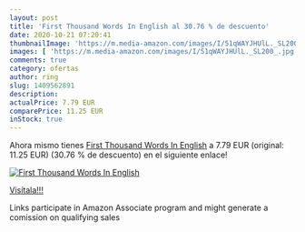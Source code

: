 ```yaml
---
layout: post
title: 'First Thousand Words In English al 30.76 % de descuento'
date: 2020-10-21 07:20:41
thumbnailImage: 'https://m.media-amazon.com/images/I/51qWAYJHUlL._SL200_.jpg'
images: [ 'https://m.media-amazon.com/images/I/51qWAYJHUlL._SL200_.jpg' ]
comments: true
category: ofertas
author: ring
slug: 1409562891
description:
actualPrice: 7.79 EUR
comparePrice: 11.25 EUR
inStock: true
---
```


Ahora mismo tienes [First Thousand Words In English](https://www.amazon.es/dp/1409562891/?tag=tolees-21) a 7.79 EUR (original: 11.25 EUR) (30.76 %  de descuento) en el siguiente enlace!

[![First Thousand Words In English](https://m.media-amazon.com/images/I/51qWAYJHUlL._SL200_.jpg)](https://www.amazon.es/dp/1409562891/?tag=tolees-21)

[Visítala!!!](https://www.amazon.es/dp/1409562891/?tag=tolees-21)

Links participate in Amazon Associate program and might generate a comission on qualifying sales
